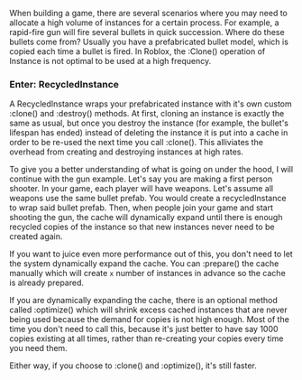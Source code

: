 When building a game, there are several scenarios where you may need to allocate a high volume of instances for a certain process. For example, a rapid-fire gun will fire several bullets in quick succession. Where do these bullets come from? Usually you have a prefabricated bullet model, which is copied each time a bullet is fired. In Roblox, the :Clone() operation of Instance is not optimal to be used at a high frequency.

### Enter: RecycledInstance

A RecycledInstance wraps your prefabricated instance with it's own custom :clone() and :destroy() methods. At first, cloning an instance is exactly the same as usual, but once you destroy the instance (for example, the bullet's lifespan has ended) instead of deleting the instance it is put into a cache in order to be re-used the next time you call :clone(). This alliviates the overhead from creating and destroying instances at high rates.

To give you a better understanding of what is going on under the hood, I will continue with the gun example. Let's say you are making a first person shooter. In your game, each player will have weapons. Let's assume all weapons use the same bullet prefab. You would create a recycledInstance to wrap said bullet prefab. Then, when people join your game and start shooting the gun, the cache will dynamically expand until there is enough recycled copies of the instance so that new instances never need to be created again.

If you want to juice even more performance out of this, you don't need to let the system dynamically expand the cache. You can :prepare() the cache manually which will create `x` number of instances in advance so the cache is already prepared.

If you are dynamically expanding the cache, there is an optional method called :optimize() which will shrink excess cached instances that are never being used because the demand for copies is not high enough. Most of the time you don't need to call this, because it's just better to have say 1000 copies existing at all times, rather than re-creating your copies every time you need them.

Either way, if you choose to :clone() and :optimize(), it's still faster.
